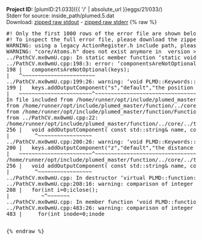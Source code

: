 **Project ID:** [plumID:21.033]({{ '/' | absolute_url }}eggs/21/033/)  
Stderr for source:  inside_path/plumed.5.dat   
Download: [zipped raw stdout](plumed.5.dat.plumed_master.stdout.txt.zip) - [zipped raw stderr](plumed.5.dat.plumed_master.stderr.txt.zip) 
{% raw %}
<pre>
#! Only the first 1000 rows of the error file are shown below
#! To inspect the full error file, please download the zipped raw stderr file above
WARNING: using a legacy ActionRegister.h include path, please use <<#include "core/ActionRegister.h">>
WARNING: "core/Atoms.h" does not exist anymore in  version >=2.10, you should change your code.
../PathCV.mx0wmU.cpp: In static member function ‘static void PLMD::function::PathCV::registerKeywords(PLMD::Keywords&)’:
../PathCV.mx0wmU.cpp:198:3: error: ‘componentsAreNotOptional’ was not declared in this scope
198 |   componentsAreNotOptional(keys);
|   ^~~~~~~~~~~~~~~~~~~~~~~~
../PathCV.mx0wmU.cpp:199:26: warning: ‘void PLMD::Keywords::addOutputComponent(const std::string&, const std::string&, const std::string&)’ is deprecated: Use addOutputComponent with four argument and specify valid types for value from scalar/vector/matrix/grid [-Wdeprecated-declarations]
199 |   keys.addOutputComponent("s","default","the position on the path");
|   ~~~~~~~~~~~~~~~~~~~~~~~^~~~~~~~~~~~~~~~~~~~~~~~~~~~~~~~~~~~~~~~~~
In file included from /home/runner/opt/include/plumed_master/function/../core/Action.h:27,
from /home/runner/opt/include/plumed_master/function/../core/ActionWithValue.h:25,
from /home/runner/opt/include/plumed_master/function/Function.h:25,
from ../PathCV.mx0wmU.cpp:22:
/home/runner/opt/include/plumed_master/function/../core/../tools/Keywords.h:256:8: note: declared here
256 |   void addOutputComponent( const std::string& name, const std::string& key, const std::string& descr );
|        ^~~~~~~~~~~~~~~~~~
../PathCV.mx0wmU.cpp:200:26: warning: ‘void PLMD::Keywords::addOutputComponent(const std::string&, const std::string&, const std::string&)’ is deprecated: Use addOutputComponent with four argument and specify valid types for value from scalar/vector/matrix/grid [-Wdeprecated-declarations]
200 |   keys.addOutputComponent("z","default","the distance from the path");
|   ~~~~~~~~~~~~~~~~~~~~~~~^~~~~~~~~~~~~~~~~~~~~~~~~~~~~~~~~~~~~~~~~~~~
/home/runner/opt/include/plumed_master/function/../core/../tools/Keywords.h:256:8: note: declared here
256 |   void addOutputComponent( const std::string& name, const std::string& key, const std::string& descr );
|        ^~~~~~~~~~~~~~~~~~
../PathCV.mx0wmU.cpp: In destructor ‘virtual PLMD::function::PathCV::~PathCV()’:
../PathCV.mx0wmU.cpp:208:16: warning: comparison of integer expressions of different signedness: ‘int’ and ‘unsigned int’ [-Wsign-compare]
208 |   for(int i=0;i<mw_n_;++i){
|               ~^~~~~~
../PathCV.mx0wmU.cpp: In constructor ‘PLMD::function::PathCV::PathCV(const PLMD::ActionOptions&)’:
../PathCV.mx0wmU.cpp:236:16: warning: comparison of integer expressions of different signedness: ‘int’ and ‘unsigned int’ [-Wsign-compare]
236 |   for(int i=0;i<mw_n_;++i){
|               ~^~~~~~
../PathCV.mx0wmU.cpp:259:11: warning: comparison of integer expressions of different signedness: ‘int’ and ‘unsigned int’ [-Wsign-compare]
259 |       if(i==mw_id_) ifiles[i]->close();
|          ~^~~~~~~~
../PathCV.mx0wmU.cpp: In member function ‘void PLMD::function::PathCV::generatePath()’:
../PathCV.mx0wmU.cpp:483:26: warning: comparison of integer expressions of different signedness: ‘int’ and ‘unsigned int’ [-Wsign-compare]
483 |     for(int inode=0;inode<nnodes;inode++){
|                     ~~~~~^~~~~~~
../PathCV.mx0wmU.cpp: In member function ‘void PLMD::function::PathCV::readMultipleWalkers()’:
../PathCV.mx0wmU.cpp:941:16: warning: comparison of integer expressions of different signedness: ‘int’ and ‘unsigned int’ [-Wsign-compare]
941 |   for(int i=0;i<mw_n_;++i){
|               ~^~~~~~
../PathCV.mx0wmU.cpp:942:9: warning: comparison of integer expressions of different signedness: ‘int’ and ‘unsigned int’ [-Wsign-compare]
942 |     if(i==mw_id_) continue;
|        ~^~~~~~~~
../PathCV.mx0wmU.cpp:957:5: error: invalid use of incomplete type ‘class PLMD::Communicator’
957 |     comm.Barrier();
|     ^~~~
In file included from /home/runner/opt/include/plumed_master/function/../core/../tools/OFile.h:25,
from /home/runner/opt/include/plumed_master/function/../core/../tools/Log.h:25,
from /home/runner/opt/include/plumed_master/function/../core/Action.h:30:
/home/runner/opt/include/plumed_master/function/../core/../tools/FileBase.h:29:7: note: forward declaration of ‘class PLMD::Communicator’
29 | class Communicator;
|       ^~~~~~~~~~~~
../PathCV.mx0wmU.cpp:958:5: error: invalid use of incomplete type ‘class PLMD::Communicator’
958 |     multi_sim_comm.Barrier();
|     ^~~~~~~~~~~~~~
/home/runner/opt/include/plumed_master/function/../core/../tools/FileBase.h:29:7: note: forward declaration of ‘class PLMD::Communicator’
29 | class Communicator;
|       ^~~~~~~~~~~~
terminate called after throwing an instance of 'PLMD::Plumed::ExceptionError'
what():
(core/PlumedMain.cpp:1499) void PLMD::PlumedMain::load(const std::string&)
An error happened while executing command env PLUMED_ROOT='/home/runner/opt/lib/plumed_master' PLUMED_VERSION='2.11.0-dev' PLUMED_HTMLDIR='/home/runner/opt/share/doc/plumed_master' PLUMED_INCLUDEDIR='/home/runner/opt/include' PLUMED_PROGRAM_NAME='plumed_master' PLUMED_IS_INSTALLED='yes' "/home/runner/opt/lib/plumed_master"/scripts/mklib.sh -n -o ./../PathCV.2.11.0-dev.so ../PathCV.cpp

[fv-az1947-39:09975] *** Process received signal ***
[fv-az1947-39:09975] Signal: Aborted (6)
[fv-az1947-39:09975] Signal code:  (-6)
[fv-az1947-39:09975] [ 0] /lib/x86_64-linux-gnu/libc.so.6(+0x45330)[0x7f4f40645330]
[fv-az1947-39:09975] [ 1] /lib/x86_64-linux-gnu/libc.so.6(pthread_kill+0x11c)[0x7f4f4069eb2c]
[fv-az1947-39:09975] [ 2] /lib/x86_64-linux-gnu/libc.so.6(gsignal+0x1e)[0x7f4f4064527e]
[fv-az1947-39:09975] [ 3] /lib/x86_64-linux-gnu/libc.so.6(abort+0xdf)[0x7f4f406288ff]
[fv-az1947-39:09975] [ 4] /lib/x86_64-linux-gnu/libstdc++.so.6(+0xa5ff5)[0x7f4f40aa5ff5]
[fv-az1947-39:09975] [ 5] /lib/x86_64-linux-gnu/libstdc++.so.6(+0xbb0da)[0x7f4f40abb0da]
[fv-az1947-39:09975] [ 6] /lib/x86_64-linux-gnu/libstdc++.so.6(_ZSt10unexpectedv+0x0)[0x7f4f40aa5a55]
[fv-az1947-39:09975] [ 7] /lib/x86_64-linux-gnu/libstdc++.so.6(+0xa5a6f)[0x7f4f40aa5a6f]
[fv-az1947-39:09975] [ 8] plumed_master(+0x146dd)[0x55fba82ad6dd]
[fv-az1947-39:09975] [ 9] /lib/x86_64-linux-gnu/libc.so.6(+0x2a1ca)[0x7f4f4062a1ca]
[fv-az1947-39:09975] [10] /lib/x86_64-linux-gnu/libc.so.6(__libc_start_main+0x8b)[0x7f4f4062a28b]
[fv-az1947-39:09975] [11] plumed_master(+0x15365)[0x55fba82ae365]
[fv-az1947-39:09975] *** End of error message ***
</pre>
{% endraw %}
